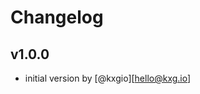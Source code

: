 # Changelog

## v1.0.0

* initial version by [@kxgio][hello@kxg.io]


<!--- Link definition list --->
[@yumeeeei]: https://github.com/yumeeeei
[@kxgio]: https://github.com/kxgio
